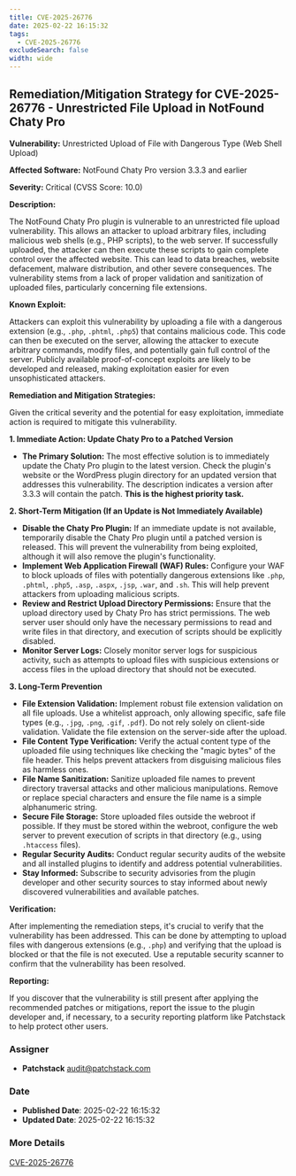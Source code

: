 ```yaml
---
title: CVE-2025-26776
date: 2025-02-22 16:15:32
tags:
  - CVE-2025-26776
excludeSearch: false
width: wide
---
```


## Remediation/Mitigation Strategy for CVE-2025-26776 - Unrestricted File Upload in NotFound Chaty Pro

**Vulnerability:** Unrestricted Upload of File with Dangerous Type (Web Shell Upload)

**Affected Software:** NotFound Chaty Pro version 3.3.3 and earlier

**Severity:** Critical (CVSS Score: 10.0)

**Description:**

The NotFound Chaty Pro plugin is vulnerable to an unrestricted file upload vulnerability.  This allows an attacker to upload arbitrary files, including malicious web shells (e.g., PHP scripts), to the web server. If successfully uploaded, the attacker can then execute these scripts to gain complete control over the affected website. This can lead to data breaches, website defacement, malware distribution, and other severe consequences.  The vulnerability stems from a lack of proper validation and sanitization of uploaded files, particularly concerning file extensions.

**Known Exploit:**

Attackers can exploit this vulnerability by uploading a file with a dangerous extension (e.g., `.php`, `.phtml`, `.php5`) that contains malicious code. This code can then be executed on the server, allowing the attacker to execute arbitrary commands, modify files, and potentially gain full control of the server.  Publicly available proof-of-concept exploits are likely to be developed and released, making exploitation easier for even unsophisticated attackers.

**Remediation and Mitigation Strategies:**

Given the critical severity and the potential for easy exploitation, immediate action is required to mitigate this vulnerability.

**1. Immediate Action: Update Chaty Pro to a Patched Version**

*   **The Primary Solution:** The most effective solution is to immediately update the Chaty Pro plugin to the latest version.  Check the plugin's website or the WordPress plugin directory for an updated version that addresses this vulnerability.  The description indicates a version after 3.3.3 will contain the patch.  **This is the highest priority task.**

**2. Short-Term Mitigation (If an Update is Not Immediately Available)**

*   **Disable the Chaty Pro Plugin:**  If an immediate update is not available, temporarily disable the Chaty Pro plugin until a patched version is released. This will prevent the vulnerability from being exploited, although it will also remove the plugin's functionality.
*   **Implement Web Application Firewall (WAF) Rules:**  Configure your WAF to block uploads of files with potentially dangerous extensions like `.php`, `.phtml`, `.php5`, `.asp`, `.aspx`, `.jsp`, `.war`, and `.sh`. This will help prevent attackers from uploading malicious scripts.
*   **Review and Restrict Upload Directory Permissions:** Ensure that the upload directory used by Chaty Pro has strict permissions.  The web server user should only have the necessary permissions to read and write files in that directory, and execution of scripts should be explicitly disabled.
*   **Monitor Server Logs:**  Closely monitor server logs for suspicious activity, such as attempts to upload files with suspicious extensions or access files in the upload directory that should not be executed.

**3. Long-Term Prevention**

*   **File Extension Validation:**  Implement robust file extension validation on all file uploads.  Use a whitelist approach, only allowing specific, safe file types (e.g., `.jpg`, `.png`, `.gif`, `.pdf`).  Do not rely solely on client-side validation.  Validate the file extension on the server-side after the upload.
*   **File Content Type Verification:**  Verify the actual content type of the uploaded file using techniques like checking the "magic bytes" of the file header. This helps prevent attackers from disguising malicious files as harmless ones.
*   **File Name Sanitization:**  Sanitize uploaded file names to prevent directory traversal attacks and other malicious manipulations.  Remove or replace special characters and ensure the file name is a simple alphanumeric string.
*   **Secure File Storage:** Store uploaded files outside the webroot if possible. If they must be stored within the webroot, configure the web server to prevent execution of scripts in that directory (e.g., using `.htaccess` files).
*   **Regular Security Audits:** Conduct regular security audits of the website and all installed plugins to identify and address potential vulnerabilities.
*   **Stay Informed:**  Subscribe to security advisories from the plugin developer and other security sources to stay informed about newly discovered vulnerabilities and available patches.

**Verification:**

After implementing the remediation steps, it's crucial to verify that the vulnerability has been addressed. This can be done by attempting to upload files with dangerous extensions (e.g., `.php`) and verifying that the upload is blocked or that the file is not executed.  Use a reputable security scanner to confirm that the vulnerability has been resolved.

**Reporting:**

If you discover that the vulnerability is still present after applying the recommended patches or mitigations, report the issue to the plugin developer and, if necessary, to a security reporting platform like Patchstack to help protect other users.

### Assigner
- **Patchstack** <audit@patchstack.com>

### Date
- **Published Date**: 2025-02-22 16:15:32
- **Updated Date**: 2025-02-22 16:15:32

### More Details
[CVE-2025-26776](https://www.cvedetails.com/cve/CVE-2025-26776)

